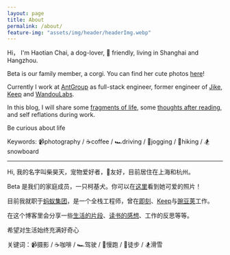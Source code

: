 ```yaml
---
layout: page
title: About
permalink: /about/
feature-img: "assets/img/header/headerImg.webp"
---
```


Hi， I'm Haotian Chai, a dog-lover, 🌈 friendly, living in Shanghai and Hangzhou.

Beta is our family member, a corgi. You can find her cute photos [here](/beta/)!

Currently I work at [AntGroup](https://www.antgroup.com/en) as full-stack engineer, former engineer of [Jike](https://okjike.com/), [Keep](https://www.keepkeep.com/) and [WandouLabs](https://www.wandoujia.com/).

In this blog, I will share some [fragments of life](/tours/), some [thoughts after reading](/tags/#Reading+notes), and self reflations during work.

Be curious about life

Keywords: 📹photography / ☕️coffee / 🏎️driving / 🏃jogging / 🥾hiking / 🏂snowboard
<hr />
Hi, 我的名字叫柴昊天，宠物爱好者，🌈友好，目前居住在上海和杭州。

Beta 是我们的家庭成员，一只柯基犬。你可以在[这里](/beta/)看到她可爱的照片！

目前我就职于[蚂蚁集团](https://www.antgroup.com/en)，是一个全栈工程师，曾在[即刻](https://okjike.com/)、[Keep](https://www.keepkeep.com/)与[豌豆荚](https://www.wandoujia.com/)工作。

在这个博客里会分享一些[生活的片段](/tours/)、[读书的感想](/tags/#Reading+notes)、工作的反思等等。

希望对生活始终充满好奇心

关键词：📹摄影 / ☕️咖啡 / 🏎️驾驶 / 🏃慢跑 / 🥾徒步 / 🏂滑雪

